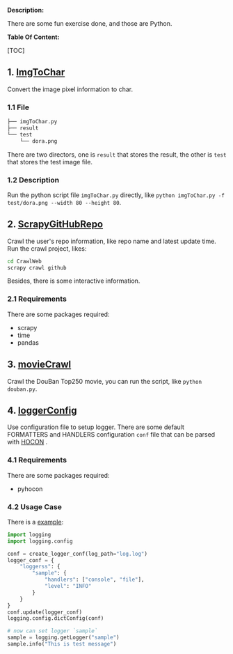 **Description:**

There are some fun exercise done, and those are Python.

**Table Of Content:**

[TOC]

## 1. [ImgToChar](./ImgToChar)

Convert the image pixel information to char.

### 1.1 File

```bash
├── imgToChar.py
├── result
└── test
    └── dora.png
```

There are two directors, one is `result` that stores the result, the other is `test` that stores the test image file.

### 1.2 Description

Run the python script file `imgToChar.py` directly, like `python imgToChar.py -f test/dora.png --width 80 --height 80`.

## 2. [ScrapyGitHubRepo](./CrawlWeb)

Crawl the user's repo information, like repo name and latest update time. Run the crawl project, likes:

```bash
cd CrawlWeb
scrapy crawl github
```

Besides, there is some interactive information.

### 2.1 Requirements

There are some packages required:

* scrapy
* time
* pandas

## 3. [movieCrawl](./movieCrawl)

Crawl the DouBan Top250 movie, you can run the script, like `python douban.py`.

## 4. [loggerConfig](./loggerConfig)

Use configuration file to setup logger. There are some default FORMATTERS and HANDLERS configuration `conf` file that can be parsed with [HOCON](https://github.com/lightbend/config/blob/master/HOCON.md) .

### 4.1 Requirements

There are some packages required:

* pyhocon

### 4.2 Usage Case

There is a [example](./loggerConfig/__init__.py): 

```python
import logging
import logging.config

conf = create_logger_conf(log_path="log.log")
logger_conf = {
    "loggerss": {
        "sample": {
            "handlers": ["console", "file"],
            "level": "INFO"
        }
    }
}
conf.update(logger_conf)
logging.config.dictConfig(conf)

# now can set logger `sample`
sample = logging.getLogger("sample")
sample.info("This is test message")
```

